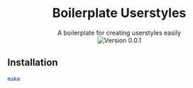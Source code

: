 <h1 align="center">Boilerplate Userstyles</h1>

<p align="center">
  A boilerplate for creating userstyles easily<br>
  <img src="https://img.shields.io/badge/version-0.0.1-green.svg" align="center" alt="Version 0.0.1">
</p>

## Installation

``` sh
make
```
